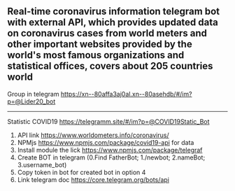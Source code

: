 
Real-time coronavirus information telegram bot with external API, which provides updated data on coronavirus cases from world meters and other important websites provided by the world's most famous organizations and statistical offices, covers about 205 countries world
-------------------------------------------------------------------------------
Group in telegram https://xn--80affa3aj0al.xn--80asehdb/#/im?p=@Lider20_bot
_______________________________________________________________________________

Statistic COVID19 https://telegramm.site/#/im?p=@COVID19Static_Bot
1. API link https://www.worldometers.info/coronavirus/
2. NPMjs https://www.npmjs.com/package/covid19-api for data
3. Install module the lick https://www.npmjs.com/package/telegraf 
4. Create BOT in telegram (0.Find FatherBot; 1./newbot; 2.nameBot; 3.username_bot)
5. Copy token in bot for created bot in option 4
6. Link telegram doc https://core.telegram.org/bots/api






